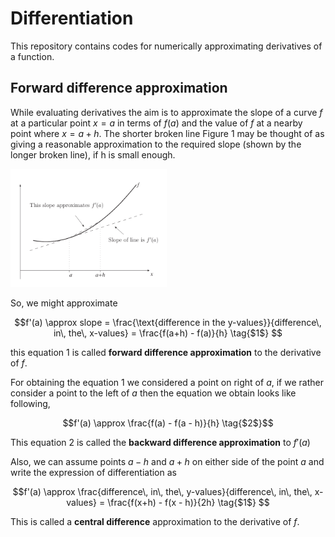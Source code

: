 # Differentiation

This repository contains codes for numerically approximating derivatives of a function.

## Forward difference approximation


While evaluating derivatives the aim is to approximate the slope of a curve $f$ at a particular point $x = a$ in terms of $f(a)$ and
the value of $f$ at a nearby point where $x = a+h$. The shorter broken line Figure 1 may be thought
of as giving a reasonable approximation to the required slope (shown by the longer broken line), if h
is small enough.

[<img src="figure1.png" width="250"/>](figure1.png) 

So, we might approximate 
```math
f'(a) \approx slope = \frac{\text{difference in the y-values}}{difference\, in\, the\, x-values} = \frac{f(a+h) - f(a)}{h}   \tag{$1$} 
```

this equation 1 is called **forward difference approximation** to the derivative of $f$. 

For obtaining the equation 1 we considered a point on right of $a$, if we rather consider a point to the left of $a$ then the equation we obtain looks like following, 
```math
f'(a) \approx \frac{f(a) - f(a - h)}{h}   \tag{$2$}
```
This equation 2 is called the **backward difference approximation** to $f'(a)$

Also, we can assume points $a-h$ and $a+h$ on either side of the point $a$ and write the expression of differentiation as 
```math
f'(a) \approx \frac{difference\, in\, the\, y-values}{difference\, in\, the\, x-values} = \frac{f(x+h) - f(x - h)}{2h}    \tag{$1$} 
```
This is called a **central difference** approximation to the derivative of $f$.


